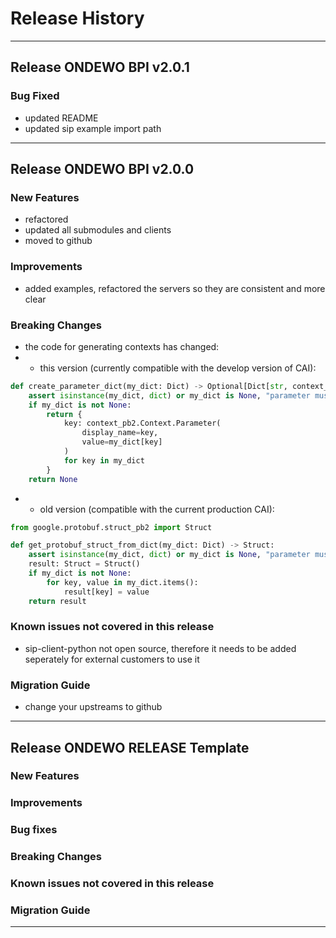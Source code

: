 # Release History
*****************

## Release ONDEWO BPI v2.0.1
### Bug Fixed

* updated README
* updated sip example import path

*****************

## Release ONDEWO BPI v2.0.0
### New Features

* refactored
* updated all submodules and clients
* moved to github

### Improvements

* added examples, refactored the servers so they are consistent and more clear

### Breaking Changes

* the code for generating contexts has changed:
* * this version (currently compatible with the develop version of CAI):
```python
def create_parameter_dict(my_dict: Dict) -> Optional[Dict[str, context_pb2.Context.Parameter]]:
    assert isinstance(my_dict, dict) or my_dict is None, "parameter must be a dict or None"
    if my_dict is not None:
        return {
            key: context_pb2.Context.Parameter(
                display_name=key,
                value=my_dict[key]
            )
            for key in my_dict
        }
    return None
```
* * old version (compatible with the current production CAI):
```python
from google.protobuf.struct_pb2 import Struct

def get_protobuf_struct_from_dict(my_dict: Dict) -> Struct:
    assert isinstance(my_dict, dict) or my_dict is None, "parameter must be a dict or None"
    result: Struct = Struct()
    if my_dict is not None:
        for key, value in my_dict.items():
            result[key] = value
    return result
```

### Known issues not covered in this release

* sip-client-python not open source, therefore it needs to be added seperately for external customers to use it

### Migration Guide

* change your upstreams to github

*****************
## Release ONDEWO RELEASE Template
### New Features
### Improvements
### Bug fixes
### Breaking Changes
### Known issues not covered in this release
### Migration Guide

*****************
